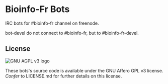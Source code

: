 # Bioinfo-Fr Bots

IRC bots for #bioinfo-fr channel on freenode.

bot-devel do not connect to #bioinfo-fr, but to #bioinfo-fr-devel.

## License
![GNU AGPL v3 logo](https://www.gnu.org/graphics/agplv3-155x51.png)

These bots's source code is available under the GNU Affero GPL v3 license.
*Confer* to LICENSE.md for further details on this license.
